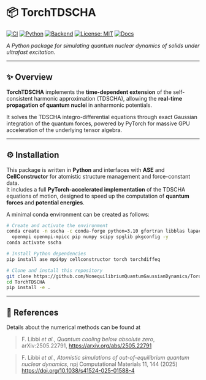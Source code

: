 # 📦 TorchTDSCHA

[![CI](https://github.com/NonequilibriumQuantumGaussianDynamics/TorchTDSCHA/actions/workflows/ci.yml/badge.svg?branch=main)](https://github.com/NonequilibriumQuantumGaussianDynamics/TorchTDSCHA/actions/workflows/ci.yml)
[![Python](https://img.shields.io/badge/Python-3.10%20|%203.11-blue.svg)](https://www.python.org/downloads/)
[![Backend](https://img.shields.io/badge/Backend-NumPy%20|%20PyTorch-orange.svg?logo=pytorch)](https://pytorch.org/)
[![License: MIT](https://img.shields.io/badge/License-MIT-yellow.svg)](LICENSE)
[![Docs](https://img.shields.io/badge/Docs-GitHub%20Pages-blue?style=for-the-badge)](https://nonequilibriumquantumgaussiandynamics.github.io/TorchTDSCHA/)

*A Python package for simulating quantum nuclear dynamics of solids under ultrafast excitation.*

---

## ✨ Overview

**TorchTDSCHA** implements the **time-dependent extension** of the self-consistent harmonic approximation (TDSCHA), allowing the **real-time propagation of quantum nuclei** in anharmonic potentials.

It solves the TDSCHA integro-differential equations through exact Gaussian integration of the quantum forces, powered by PyTorch for massive GPU acceleration of the underlying tensor algebra.

---

## ⚙️ Installation

This package is written in **Python** and interfaces with **ASE** and **CellConstructor**
for atomistic structure management and force-constant data.  
It includes a full **PyTorch-accelerated implementation** of the TDSCHA equations of motion,
designed to speed up the computation of **quantum forces** and
**potential energies**.

A minimal conda environment can be created as follows:


```bash
# Create and activate the environment
conda create -n sscha -c conda-forge python=3.10 gfortran libblas lapack \
  openmpi openmpi-mpicc pip numpy scipy spglib pkgconfig -y
conda activate sscha

# Install Python dependencies
pip install ase mpi4py cellconstructor torch torchdiffeq

# Clone and install this repository
git clone https://github.com/NonequilibriumQuantumGaussianDynamics/TorchTDSCHA.git
cd TorchTDSCHA
pip install -e .
```

---

## 📖 References

Details about the numerical methods can be found at
> F. Libbi *et al.*, *Quantum cooling below absolute zero*, arXiv:2505.22791, https://arxiv.org/abs/2505.22791 

> F. Libbi *et al.*, *Atomistic simulations of out-of-equilibrium quantum nuclear dynamics*, npj Computational Materials  11, 144 (2025) https://doi.org/10.1038/s41524-025-01588-4



